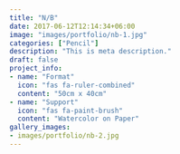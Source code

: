 ```yaml
---
title: "N/B"
date: 2017-06-12T12:14:34+06:00
image: "images/portfolio/nb-1.jpg"
categories: ["Pencil"]
description: "This is meta description."
draft: false
project_info:
- name: "Format"
  icon: "fas fa-ruler-combined"
  content: "50cm x 40cm"
- name: "Support"
  icon: "fas fa-paint-brush"
  content: "Watercolor on Paper"
gallery_images:
- images/portfolio/nb-2.jpg
---
```


